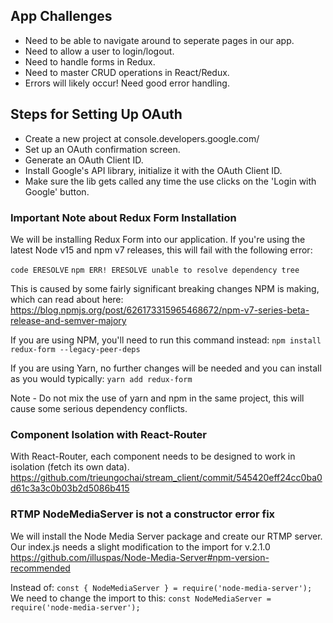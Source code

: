 ## App Challenges
- Need to be able to navigate around to seperate pages in our app.
- Need to allow a user to login/logout.
- Need to handle forms in Redux.
- Need to master CRUD operations in React/Redux.
- Errors will likely occur! Need good error handling.

## Steps for Setting Up OAuth
- Create a new project at console.developers.google.com/
- Set up an OAuth confirmation screen.
- Generate an OAuth Client ID.
- Install Google's API library, initialize it with the OAuth Client ID.
- Make sure the lib gets called any time the use clicks on the 'Login with Google' button.

### Important Note about Redux Form Installation
We will be installing Redux Form into our application.
If you're using the latest Node v15 and npm v7 releases, this will fail with the following error:

`code ERESOLVE`
`npm ERR! ERESOLVE unable to resolve dependency tree`

This is caused by some fairly significant breaking changes NPM is making, which can read about here:
https://blog.npmjs.org/post/626173315965468672/npm-v7-series-beta-release-and-semver-majory

If you are using NPM, you'll need to run this command instead:
`npm install redux-form --legacy-peer-deps`

If you are using Yarn, no further changes will be needed and you can install as you would typically:
`yarn add redux-form`

Note - Do not mix the use of yarn and npm in the same project, this will cause some serious dependency conflicts.

### Component Isolation with React-Router
With React-Router, each component needs to be designed to work in isolation (fetch its own data).
https://github.com/trieungochai/stream_client/commit/545420eff24cc0ba0d61c3a3c0b03b2d5086b415

### RTMP NodeMediaServer is not a constructor error fix
We will install the Node Media Server package and create our RTMP server.
Our index.js needs a slight modification to the import for v.2.1.0
https://github.com/illuspas/Node-Media-Server#npm-version-recommended

Instead of:
`const { NodeMediaServer } = require('node-media-server');`
We need to change the import to this:
`const NodeMediaServer = require('node-media-server');`
